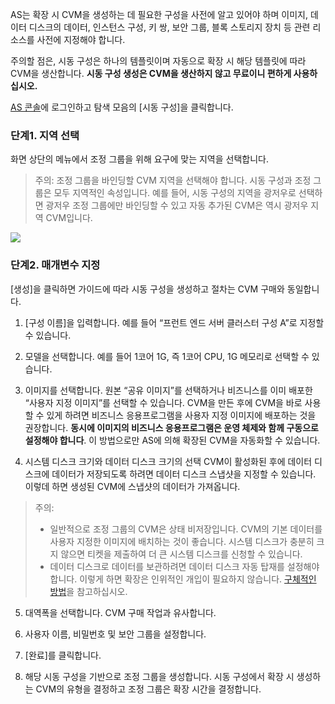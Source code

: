AS는 확장 시 CVM을 생성하는 데 필요한 구성을 사전에 알고 있어야 하며 이미지, 데이터 디스크의 데이터, 인스턴스 구성, 키 쌍, 보안 그룹, 블록 스토리지 장치 등 관련 리소스를 사전에 지정해야 합니다.

주의할 점은, 시동 구성은 하나의 템플릿이며 자동으로 확장 시 해당 템플릿에 따라 CVM을 생산합니다. **시동 구성 생성은 CVM을 생산하지 않고 무료이니 편하게 사용하십시오.**

[AS 콘솔](https://console.cloud.tencent.com/autoscaling/config)에 로그인하고 탐색 모음의 [시동 구성]을 클릭합니다.

### 단계1. 지역 선택

화면 상단의 메뉴에서 조정 그룹을 위해 요구에 맞는 지역을 선택합니다.

> 주의:
>조정 그룹을 바인딩할 CVM 지역을 선택해야 합니다. 시동 구성과 조정 그룹은 모두 지역적인 속성입니다. 예를 들어, 시동 구성의 지역을 광저우로 선택하면 광저우 조정 그룹에만 바인딩할 수 있고 자동 추가된 CVM은 역시 광저우 지역 CVM입니다.

![](https://mc.qcloudimg.com/static/img/653ebf516d940a90fd79728e5d319cdc/image.png)

### 단계2. 매개변수 지정

[생성]을 클릭하면 가이드에 따라 시동 구성을 생성하고 절차는 CVM 구매와 동일합니다.

1. [구성 이름]을 입력합니다. 예를 들어 “프런트 엔드 서버 클러스터 구성 A”로 지정할 수 있습니다.

2. 모델을 선택합니다. 예를 들어 1코어 1G, 즉 1코어 CPU, 1G 메모리로 선택할 수 있습니다.

3. 이미지를 선택합니다. 원본 “공유 이미지”를 선택하거나 비즈니스를 이미 배포한 “사용자 지정 이미지”를 선택할 수 있습니다.
CVM을 만든 후에 CVM을 바로 사용할 수 있게 하려면 비즈니스 응용프로그램을 사용자 지정 이미지에 배포하는 것을 권장합니다. **동시에 이미지의 비즈니스 응용프로그램은 운영 체제와 함께 구동으로 설정해야 합니다**. 이 방법으로만 AS에 의해 확장된 CVM을 자동화할 수 있습니다.

4. 시스템 디스크 크기와 데이터 디스크 크기의 선택
CVM이 활성화된 후에 데이터 디스크에 데이터가 저장되도록 하려면 데이터 디스크 스냅샷을 지정할 수 있습니다. 이렇데 하면 생성된 CVM에 스냅샷의 데이터가 가져옵니다.
> 주의:
> - 일반적으로 조정 그룹의 CVM은 상태 비저장입니다. CVM의 기본 데이터를 사용자 지정한 이미지에 배치하는 것이 좋습니다. 시스템 디스크가 충분히 크지 않으면 티켓을 제출하여 더 큰 시스템 디스크를 신청할 수 있습니다.
> - 데이터 디스크로 데이터를 보관하려면 데이터 디스크 자동 탑재를 설정해야 합니다. 이렇게 하면 확장은 인위적인 개입이 필요하지 않습니다. [구체적인 방법](https://cloud.tencent.com/document/product/377/4166#16.-.E5.90.AF.E5.8A.A8.E9.85.8D.E7.BD.AE.E4.B8.AD.E6.8C.87.E5.AE.9A.E4.BA.86.E6.95.B0.E6.8D.AE.E7.9B.98.E5.BF.AB.E7.85.A7.E8.A6.81.E6.B3.A8.E6.84.8F.E4.BB.80.E4.B9.88.EF.BC.9F)을 참고하십시오.

5. 대역폭을 선택합니다. CVM 구매 작업과 유사합니다.

6. 사용자 이름, 비밀번호 및 보안 그룹을 설정합니다.

7. [완료]를 클릭합니다.

8. 해당 시동 구성을 기반으로 조정 그룹을 생성합니다. 시동 구성에서 확장 시 생성하는 CVM의 유형을 결정하고 조정 그룹은 확장 시간을 결정합니다.

